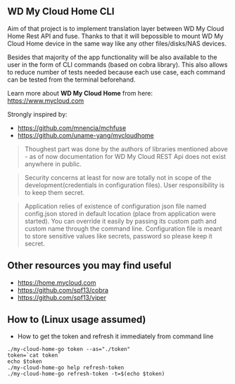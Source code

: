 ## WD My Cloud Home CLI

Aim of that project is to implement translation layer between WD My Cloud Home Rest API and fuse. Thanks to that it will bepossible to mount WD My Cloud Home device in the same way like any other files/disks/NAS devices.

Besides that majority of the app functionality will be also available to the user in the form of CLI commands (based on cobra library). This also allows to reduce number of tests needed because each use case, each command can be tested from the terminal beforehand.

Learn more about <strong>WD My Cloud Home</strong> from here: https://www.mycloud.com

Strongly inspired by:
- https://github.com/mnencia/mchfuse
- https://github.com/uname-yang/mycloudhome

> Thoughest part was done by the authors of libraries mentioned above - as of now documentation for WD My Cloud REST Api does not exist anywhere in public. 

> Security concerns at least for now are totally not in scope of the development(credentials in configuration files). User responsibility is to keep them secret.

> Application relies of existence of configuration json file named config.json stored in default location (place from application were started). You can override it easily by passing its custom path and custom name through the command line. Configuration file is meant to store sensitive values like secrets, password so please keep it secret. 

## Other resources you may find useful
- https://home.mycloud.com
- https://github.com/spf13/cobra
- https://github.com/spf13/viper

## How to (Linux usage assumed)
- How to get the token and refresh it immediately from command line
```
./my-cloud-home-go token --as="./token"
token=`cat token`
echo $token
./my-cloud-home-go help refresh-token
./my-cloud-home-go refresh-token -t=$(echo $token)
```